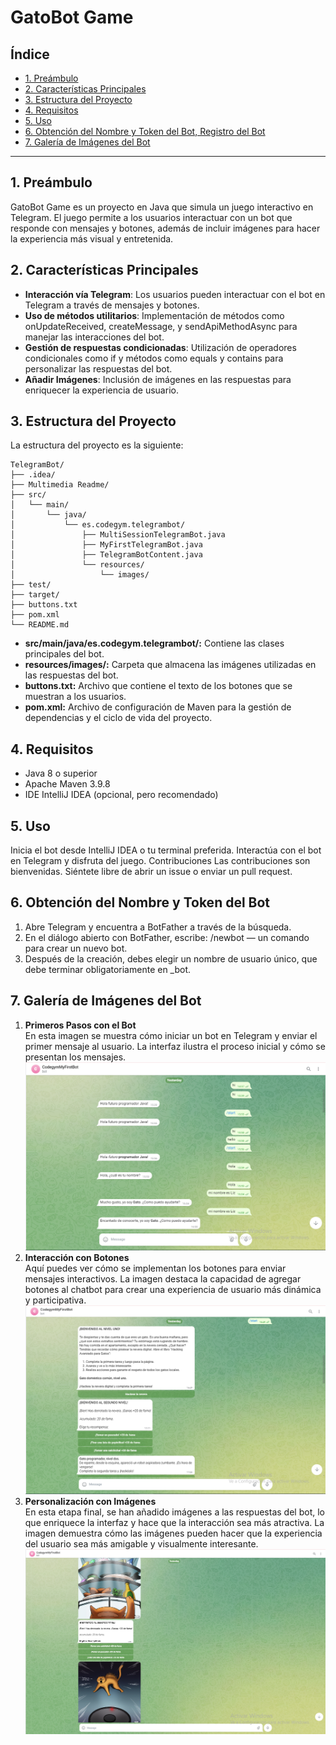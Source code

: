 # GatoBot Game

## Índice

- [1. Preámbulo](#1-preámbulo)
- [2. Características Principales](#2-características-principales)
- [3. Estructura del Proyecto](#3-estructura-del-proyecto)
- [4. Requisitos](#4-requisitos)
- [5. Uso](#5-uso)
- [6. Obtención del Nombre y Token del Bot, Registro del Bot](#6-obtención-del-nombre-y-token-del-bot)
- [7. Galería de Imágenes del Bot](#7-galería-de-imágenes-del-bot)

---

## 1. Preámbulo

GatoBot Game es un proyecto en Java que simula un juego interactivo en Telegram. El juego permite a los usuarios interactuar con un bot que responde con mensajes y botones, además de incluir imágenes para hacer la experiencia más visual y entretenida.

## 2. Características Principales
- **Interacción vía Telegram**: Los usuarios pueden interactuar con el bot en Telegram a través de mensajes y botones.  
- **Uso de métodos utilitarios**: Implementación de métodos como onUpdateReceived, createMessage, y sendApiMethodAsync para manejar las interacciones del bot.  
- **Gestión de respuestas condicionadas**: Utilización de operadores condicionales como if y métodos como equals y contains para personalizar las respuestas del bot.  
- **Añadir Imágenes**: Inclusión de imágenes en las respuestas para enriquecer la experiencia de usuario.

## 3. Estructura del Proyecto
La estructura del proyecto es la siguiente:
```
TelegramBot/
├── .idea/
├── Multimedia Readme/
├── src/
│   └── main/
│       └── java/
│           └── es.codegym.telegrambot/
│               ├── MultiSessionTelegramBot.java
│               ├── MyFirstTelegramBot.java
│               ├── TelegramBotContent.java
│               └── resources/
│                   └── images/
├── test/
├── target/
├── buttons.txt
├── pom.xml
└── README.md
```

- **src/main/java/es.codegym.telegrambot/:** Contiene las clases principales del bot.  
- **resources/images/:** Carpeta que almacena las imágenes utilizadas en las respuestas del bot.  
- **buttons.txt:** Archivo que contiene el texto de los botones que se muestran a los usuarios.  
- **pom.xml:** Archivo de configuración de Maven para la gestión de dependencias y el ciclo de vida del proyecto.

## 4. Requisitos
- Java 8 o superior  
- Apache Maven 3.9.8  
- IDE IntelliJ IDEA (opcional, pero recomendado)

## 5. Uso
Inicia el bot desde IntelliJ IDEA o tu terminal preferida.
Interactúa con el bot en Telegram y disfruta del juego.
Contribuciones
Las contribuciones son bienvenidas. Siéntete libre de abrir un issue o enviar un pull request.

## 6. Obtención del Nombre y Token del Bot
1. Abre Telegram y encuentra a BotFather a través de la búsqueda.  
2. En el diálogo abierto con BotFather, escribe: /newbot — un comando para crear un nuevo bot.  
3. Después de la creación, debes elegir un nombre de usuario único, que debe terminar obligatoriamente en _bot.

## 7. Galería de Imágenes del Bot

1. **Primeros Pasos con el Bot**  
   En esta imagen se muestra cómo iniciar un bot en Telegram y enviar el primer mensaje al usuario. La interfaz ilustra el proceso inicial y cómo se presentan los mensajes.
![Primeros pasos con el bot](./Multimedia%20Readme/GatoBot%20Dia%201.png)  
2. **Interacción con Botones**  
   Aquí puedes ver cómo se implementan los botones para enviar mensajes interactivos. La imagen destaca la capacidad de agregar botones al chatbot para crear una experiencia de usuario más dinámica y participativa.
![GatoBotGame con botones agregados](./Multimedia%20Readme/GatoBot%202.png)  
3. **Personalización con Imágenes**  
   En esta etapa final, se han añadido imágenes a las respuestas del bot, lo que enriquece la interfaz y hace que la interacción sea más atractiva. La imagen demuestra cómo las imágenes pueden hacer que la experiencia del usuario sea más amigable y visualmente interesante.
![Dinamica de GatoBotGame con imagenes](./Multimedia%20Readme/GatoBot%203.png)





